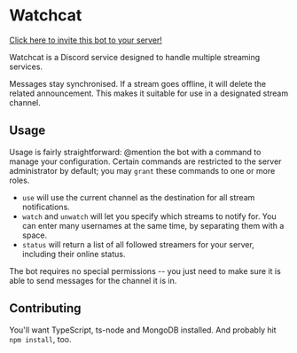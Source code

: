 # Watchcat

[Click here to invite this bot to your server!](https://discordapp.com/api/oauth2/authorize?client_id=692685101901021234&permissions=2048&scope=bot)

Watchcat is a Discord service designed to handle multiple streaming services.

Messages stay synchronised. If a stream goes offline, it will delete the related announcement. This makes it
suitable for use in a designated stream channel.

## Usage

Usage is fairly straightforward: @mention the bot with a command to manage your configuration. Certain commands are
restricted to the server administrator by default; you may `grant` these commands to one or more roles.

* `use` will use the current channel as the destination for all stream notifications.
* `watch` and `unwatch` will let you specify which streams to notify for. You can enter many usernames at the same time,
  by separating them with a space.
* `status` will return a list of all followed streamers for your server, including their online status.

The bot requires no special permissions -- you just need to make sure it is able to send messages for the channel it is
in.

## Contributing

You'll want TypeScript, ts-node and MongoDB installed. And probably hit `npm install`, too.
